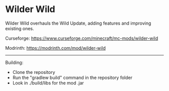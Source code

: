 # Wilder Wild


Wilder Wild overhauls the Wild Update, adding features and improving existing ones.

Curseforge: https://www.curseforge.com/minecraft/mc-mods/wilder-wild

Modrinth: https://modrinth.com/mod/wilder-wild

---
Building:
* Clone the repository
* Run the "gradlew build" command in the repository folder
* Look in ./build/libs for the mod .jar
